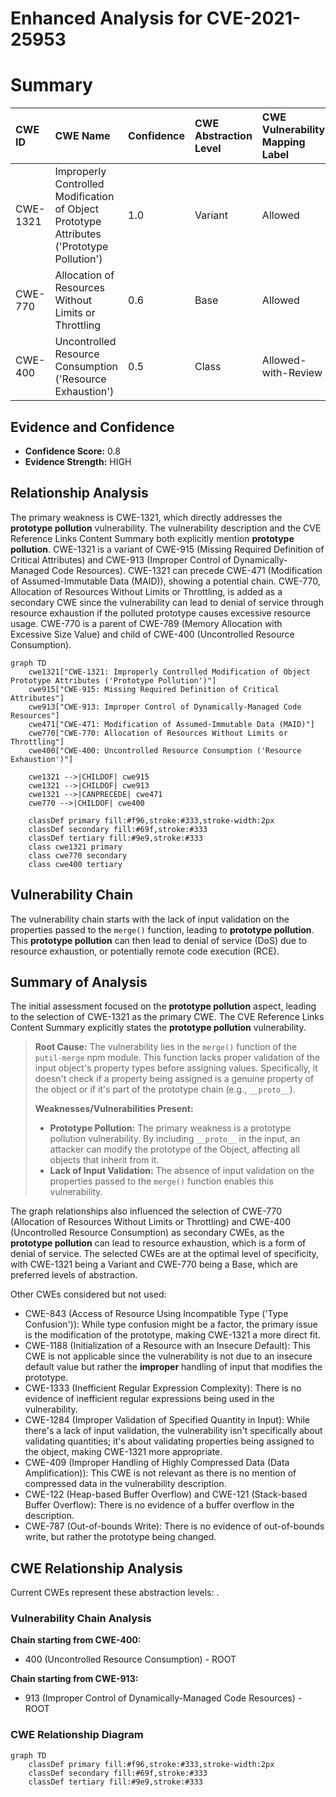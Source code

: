# Enhanced Analysis for CVE-2021-25953

# Summary
| CWE ID    | CWE Name                                                                                    | Confidence | CWE Abstraction Level | CWE Vulnerability Mapping Label | CWE-Vulnerability Mapping Notes |
| :-------- | :------------------------------------------------------------------------------------------ | :--------- | :---------------------- | :------------------------------ | :------------------------------ |
| CWE-1321  | Improperly Controlled Modification of Object Prototype Attributes ('Prototype Pollution') | 1.0        | Variant                 | Allowed                         | Primary CWE                     |
| CWE-770   | Allocation of Resources Without Limits or Throttling                                      | 0.6        | Base                    | Allowed                         | Secondary CWE                   |
| CWE-400 | Uncontrolled Resource Consumption ('Resource Exhaustion')                                     | 0.5       | Class                   | Allowed-with-Review           | Secondary CWE                   |

## Evidence and Confidence

*   **Confidence Score:** 0.8
*   **Evidence Strength:** HIGH

## Relationship Analysis
The primary weakness is CWE-1321, which directly addresses the **prototype pollution** vulnerability. The vulnerability description and the CVE Reference Links Content Summary both explicitly mention **prototype pollution**. CWE-1321 is a variant of CWE-915 (Missing Required Definition of Critical Attributes) and CWE-913 (Improper Control of Dynamically-Managed Code Resources). CWE-1321 can precede CWE-471 (Modification of Assumed-Immutable Data (MAID)), showing a potential chain. CWE-770, Allocation of Resources Without Limits or Throttling, is added as a secondary CWE since the vulnerability can lead to denial of service through resource exhaustion if the polluted prototype causes excessive resource usage. CWE-770 is a parent of CWE-789 (Memory Allocation with Excessive Size Value) and child of CWE-400 (Uncontrolled Resource Consumption).

```mermaid
graph TD
    cwe1321["CWE-1321: Improperly Controlled Modification of Object Prototype Attributes ('Prototype Pollution')"]
    cwe915["CWE-915: Missing Required Definition of Critical Attributes"]
    cwe913["CWE-913: Improper Control of Dynamically-Managed Code Resources"]
    cwe471["CWE-471: Modification of Assumed-Immutable Data (MAID)"]
    cwe770["CWE-770: Allocation of Resources Without Limits or Throttling"]
    cwe400["CWE-400: Uncontrolled Resource Consumption ('Resource Exhaustion')"]

    cwe1321 -->|CHILDOF| cwe915
    cwe1321 -->|CHILDOF| cwe913
    cwe1321 -->|CANPRECEDE| cwe471
    cwe770 -->|CHILDOF| cwe400

    classDef primary fill:#f96,stroke:#333,stroke-width:2px
    classDef secondary fill:#69f,stroke:#333
    classDef tertiary fill:#9e9,stroke:#333
    class cwe1321 primary
    class cwe770 secondary
    class cwe400 tertiary
```

## Vulnerability Chain
The vulnerability chain starts with the lack of input validation on the properties passed to the `merge()` function, leading to **prototype pollution**. This **prototype pollution** can then lead to denial of service (DoS) due to resource exhaustion, or potentially remote code execution (RCE).

## Summary of Analysis
The initial assessment focused on the **prototype pollution** aspect, leading to the selection of CWE-1321 as the primary CWE. The CVE Reference Links Content Summary explicitly states the **prototype pollution** vulnerability.

> **Root Cause:**
> The vulnerability lies in the `merge()` function of the `putil-merge` npm module. This function lacks proper validation of the input object's property types before assigning values. Specifically, it doesn't check if a property being assigned is a genuine property of the object or if it's part of the prototype chain (e.g., `__proto__`).
>
> **Weaknesses/Vulnerabilities Present:**
> - **Prototype Pollution:**  The primary weakness is a prototype pollution vulnerability. By including `__proto__` in the input, an attacker can modify the prototype of the Object, affecting all objects that inherit from it.
> - **Lack of Input Validation:** The absence of input validation on the properties passed to the `merge()` function enables this vulnerability.

The graph relationships also influenced the selection of CWE-770 (Allocation of Resources Without Limits or Throttling) and CWE-400 (Uncontrolled Resource Consumption) as secondary CWEs, as the **prototype pollution** can lead to resource exhaustion, which is a form of denial of service. The selected CWEs are at the optimal level of specificity, with CWE-1321 being a Variant and CWE-770 being a Base, which are preferred levels of abstraction.

Other CWEs considered but not used:

*   CWE-843 (Access of Resource Using Incompatible Type ('Type Confusion')): While type confusion might be a factor, the primary issue is the modification of the prototype, making CWE-1321 a more direct fit.
*   CWE-1188 (Initialization of a Resource with an Insecure Default): This CWE is not applicable since the vulnerability is not due to an insecure default value but rather the **improper** handling of input that modifies the prototype.
*   CWE-1333 (Inefficient Regular Expression Complexity): There is no evidence of inefficient regular expressions being used in the vulnerability.
*   CWE-1284 (Improper Validation of Specified Quantity in Input): While there's a lack of input validation, the vulnerability isn't specifically about validating quantities; it's about validating properties being assigned to the object, making CWE-1321 more appropriate.
*   CWE-409 (Improper Handling of Highly Compressed Data (Data Amplification)): This CWE is not relevant as there is no mention of compressed data in the vulnerability description.
*   CWE-122 (Heap-based Buffer Overflow) and CWE-121 (Stack-based Buffer Overflow): There is no evidence of a buffer overflow in the description.
*   CWE-787 (Out-of-bounds Write): There is no evidence of out-of-bounds write, but rather the prototype being changed.


## CWE Relationship Analysis

Current CWEs represent these abstraction levels: .


### Vulnerability Chain Analysis

**Chain starting from CWE-400:**
- 400 (Uncontrolled Resource Consumption) - ROOT


**Chain starting from CWE-913:**
- 913 (Improper Control of Dynamically-Managed Code Resources) - ROOT



### CWE Relationship Diagram

```mermaid
graph TD
    classDef primary fill:#f96,stroke:#333,stroke-width:2px
    classDef secondary fill:#69f,stroke:#333
    classDef tertiary fill:#9e9,stroke:#333
```